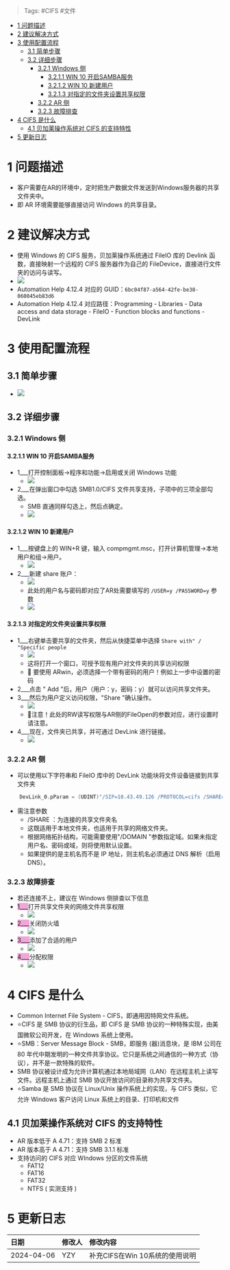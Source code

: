 > Tags: #CIFS #文件

- [1 问题描述](#_1-%E9%97%AE%E9%A2%98%E6%8F%8F%E8%BF%B0)
- [2 建议解决方式](#_2-%E5%BB%BA%E8%AE%AE%E8%A7%A3%E5%86%B3%E6%96%B9%E5%BC%8F)
- [3 使用配置流程](#_3-%E4%BD%BF%E7%94%A8%E9%85%8D%E7%BD%AE%E6%B5%81%E7%A8%8B)
	- [3.1 简单步骤](#_31-%E7%AE%80%E5%8D%95%E6%AD%A5%E9%AA%A4)
	- [3.2 详细步骤](#_32-%E8%AF%A6%E7%BB%86%E6%AD%A5%E9%AA%A4)
		- [3.2.1 Windows 侧](#_321-windows-%E4%BE%A7)
			- [3.2.1.1 WIN 10 开启SAMBA服务](#_3211-win-10-%E5%BC%80%E5%90%AFsamba%E6%9C%8D%E5%8A%A1)
			- [3.2.1.2 WIN 10 新建用户](#_3212-win-10-%E6%96%B0%E5%BB%BA%E7%94%A8%E6%88%B7)
			- [3.2.1.3 对指定的文件夹设置共享权限](#_3213-%E5%AF%B9%E6%8C%87%E5%AE%9A%E7%9A%84%E6%96%87%E4%BB%B6%E5%A4%B9%E8%AE%BE%E7%BD%AE%E5%85%B1%E4%BA%AB%E6%9D%83%E9%99%90)
		- [3.2.2 AR 侧](#_322-ar-%E4%BE%A7)
		- [3.2.3 故障排查](#_323-%E6%95%85%E9%9A%9C%E6%8E%92%E6%9F%A5)
- [4 CIFS 是什么](#_4-cifs-%E6%98%AF%E4%BB%80%E4%B9%88)
	- [4.1 贝加莱操作系统对 CIFS 的支持特性](#_41-%E8%B4%9D%E5%8A%A0%E8%8E%B1%E6%93%8D%E4%BD%9C%E7%B3%BB%E7%BB%9F%E5%AF%B9-cifs-%E7%9A%84%E6%94%AF%E6%8C%81%E7%89%B9%E6%80%A7)
- [5 更新日志](#_5-%E6%9B%B4%E6%96%B0%E6%97%A5%E5%BF%97)

# 1 问题描述

- 客户需要在AR的环境中，定时把生产数据文件发送到Windows服务器的共享文件夹中。
- 即 AR 环境需要能够直接访问 Windows 的共享目录。

# 2 建议解决方式

- 使用 Windows 的 CIFS 服务，贝加莱操作系统通过 FileIO 库的 Devlink 函数，直接映射一个远程的 CIFS 服务器作为自己的 FileDevice，直接进行文件夹的访问与读写。
- ![](FILES/010AR通过CIFS访问windows共享文件夹/image-20230923005707848.png)
- Automation Help 4.12.4 对应的 GUID：`6bc04f87-a564-42fe-be38-060045eb83d6`
- Automation Help 4.12.4 对应路径：Programming - Libraries - Data access and data storage - FileIO - Function blocks and functions - DevLink

# 3 使用配置流程

## 3.1 简单步骤

- ![](FILES/010AR通过CIFS访问windows共享文件夹/image-20230923011435814.png)

## 3.2 详细步骤

### 3.2.1 Windows 侧

#### 3.2.1.1 WIN 10 开启SAMBA服务

- 1___打开控制面板→程序和功能→启用或关闭 Windows 功能
    - ![](FILES/010AR通过CIFS访问windows共享文件夹/image-20240406005000857.png)
- 2___在弹出窗口中勾选 SMB1.0/CIFS 文件共享支持，子项中的三项全部勾选。
    - SMB 直通同样勾选上，然后点确定。
    - ![](FILES/010AR通过CIFS访问windows共享文件夹/image-20240406005030456.png)

#### 3.2.1.2 WIN 10 新建用户

- 1___按键盘上的 WIN+R 键，输入 compmgmt.msc，打开计算机管理→本地用户和组→用户。
    - ![](FILES/010AR通过CIFS访问windows共享文件夹/image-20240406005135817.png)
- 2___新建 share 账户：
    - ![](FILES/010AR通过CIFS访问windows共享文件夹/image-20240406005202236.png)
    - 此处的用户名与密码即对应了AR处需要填写的 `/USER=y /PASSWORD=y` 参数
    - ![](FILES/010AR通过CIFS访问windows共享文件夹/image-20240406005322902.png)

#### 3.2.1.3 对指定的文件夹设置共享权限

- 1___右键单击要共享的文件夹，然后从快捷菜单中选择 `Share with" / "Specific people`
    - ![](FILES/010AR通过CIFS访问windows共享文件夹/image-20230923012114154.png)
    - 这将打开一个窗口，可授予现有用户对文件夹的共享访问权限
    - 🔴 要使用 ARwin，必须选择一个带有密码的用户！例如上一步中设置的密码
- 2___点击 " Add "后，用户（用户：y，密码：y）就可以访问共享文件夹。
- 3___然后为用户定义访问权限，"Share "确认操作。
    - ![](FILES/010AR通过CIFS访问windows共享文件夹/image-20230923012550039.png)
    - 🔴注意！此处的RW读写权限与AR侧的FileOpen的参数对应，进行设置时请注意。
- 4___现在，文件夹已共享，并可通过 DevLink 进行链接。
    - ![](FILES/010AR通过CIFS访问windows共享文件夹/image-20230923012611857.png)

### 3.2.2 AR 侧

- 可以使用以下字符串和 FileIO 库中的 DevLink 功能块将文件设备链接到共享文件夹

```c
    DevLink_0.pParam = (UDINT)"/SIP=10.43.49.126 /PROTOCOL=cifs /SHARE=CIFS_Folder /USER=test /PASSWORD=1234";
```

- 需注意参数
    - /SHARE ：为连接的共享文件夹名
    - 这既适用于本地文件夹，也适用于共享的网络文件夹。
    - 根据网络拓扑结构，可能需要使用"/DOMAIN "参数指定域。如果未指定用户名、密码或域，则将使用默认设置。
    - 如果提供的是主机名而不是 IP 地址，则主机名必须通过 DNS 解析（启用 DNS）。

### 3.2.3 故障排查

- 若还连接不上，建议在 Windows 侧排查以下信息
- <span style="background:#F0A7D8">1___</span>打开共享文件夹的网络文件共享权限
    - ![](FILES/010AR通过CIFS访问windows共享文件夹/image-20230923013320995.png)
- <span style="background:#F0A7D8">2___</span>关闭防火墙
    - ![](FILES/010AR通过CIFS访问windows共享文件夹/image-20230923013345695.png)
- <span style="background:#F0A7D8">3___</span>添加了合适的用户
    - ![](FILES/010AR通过CIFS访问windows共享文件夹/image-20230923013449642.png)
- <span style="background:#F0A7D8">4___</span>分配权限
    - ![](FILES/010AR通过CIFS访问windows共享文件夹/image-20230923013601816.png)

# 4 CIFS 是什么

- Common Internet File System - CIFS，即通用因特网文件系统。
- ⭐CIFS 是 SMB 协议的衍生品，即 CIFS 是 SMB 协议的一种特殊实现，由美国微软公司开发，在 Windows 系统上使用。
- ⭐SMB：Server Message Block - SMB，即服务 (器)消息块，是 IBM 公司在 80 年代中期发明的一种文件共享协议。它只是系统之间通信的一种方式（协议），并不是一款特殊的软件。
- SMB 协议被设计成为允许计算机通过本地局域网（LAN）在远程主机上读写文件。远程主机上通过 SMB 协议开放访问的目录称为共享文件夹。
- ⭐Samba 是 SMB 协议在 Linux/Unix 操作系统上的实现，与 CIFS 类似，它允许 Windows 客户访问 Linux 系统上的目录、打印机和文件

## 4.1 贝加莱操作系统对 CIFS 的支持特性

- AR 版本低于 A 4.71：支持 SMB 2 标准
- AR 版本高于 A 4.71：支持 SMB 3.1.1 标准
- 支持访问的 CIFS 对应 WIndows 分区的文件系统
    - FAT12
    - FAT16
    - FAT32
    - NTFS ( 实测支持 )

# 5 更新日志

| 日期         | 修改人 | 修改内容                 |
| :--------- | :-- | :------------------- |
| 2024-04-06 | YZY | 补充CIFS在Win 10系统的使用说明 |
